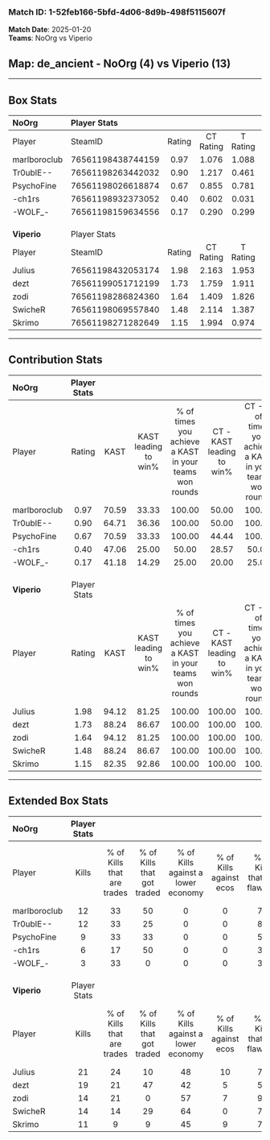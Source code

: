 ### Match ID: 1-52feb166-5bfd-4d06-8d9b-498f5115607f  
**Match Date**: 2025-01-20  
**Teams**: NoOrg vs Viperio  

## **Map**: de_ancient - NoOrg (4) vs Viperio (13)  
---  

## Box Stats  

| **NoOrg**    | Player Stats      |        |           |          |       |       |       |         |        |      |     |
| :- | :- | :-: | :-: | :-: | :-: | :-: | :-: | :-: | :-: | :-: | :-: |
| Player       | SteamID           | Rating | CT Rating | T Rating | KAST  |  ADR  | Kills | Assists | Deaths | K/D  | HS% |
| marlboroclub | 76561198438744159 |  0.97  |   1.076   |  1.088   | 70.59 | 75.5  |  12   |    2    |   15   | 0.80 | 66  |
| Tr0ublE--    | 76561198263442032 |  0.90  |   1.217   |  0.461   | 64.71 | 69.1  |  12   |    1    |   15   | 0.80 | 50  |
| PsychoFine   | 76561198026618874 |  0.67  |   0.855   |  0.781   | 70.59 | 49.2  |   9   |    2    |   17   | 0.53 | 55  |
| -ch1rs       | 76561198932373052 |  0.40  |   0.602   |  0.031   | 47.06 | 55.1  |   6   |    3    |   16   | 0.38 | 50  |
| -WOLF_-      | 76561198159634556 |  0.17  |   0.290   |  0.299   | 41.18 | 46.4  |   3   |    1    |   16   | 0.19 | 66  |
|              |                   |        |           |          |       |       |       |         |        |      |     |
|              |                   |        |           |          |       |       |       |         |        |      |     |
|              |                   |        |           |          |       |       |       |         |        |      |     |
| **Viperio**  | Player Stats      |        |           |          |       |       |       |         |        |      |     |
| Player       | SteamID           | Rating | CT Rating | T Rating | KAST  |  ADR  | Kills | Assists | Deaths | K/D  | HS% |
| JuIius       | 76561198432053174 |  1.98  |   2.163   |  1.953   | 94.12 | 93.9  |  21   |    4    |   5    | 4.20 | 47  |
| dezt         | 76561199051712199 |  1.73  |   1.759   |  1.911   | 88.24 | 119.1 |  19   |    4    |   11   | 1.73 | 42  |
| zodi         | 76561198286824360 |  1.64  |   1.409   |  1.826   | 94.12 | 108.4 |  14   |    9    |   7    | 2.00 | 35  |
| SwicheR      | 76561198069557840 |  1.48  |   2.114   |  1.387   | 88.24 | 85.5  |  14   |    6    |   8    | 1.75 | 42  |
| Skrimo       | 76561198271282649 |  1.15  |   1.994   |  0.974   | 82.35 | 68.3  |  11   |    9    |   11   | 1.00 | 36  |
---  

## Contribution Stats  

| **NoOrg**    | Player Stats |       |                      |                                                        |                           |                                                             |                          |                                                            |
| :- | :-: | :-: | :-: | :-: | :-: | :-: | :-: | :-: |
| Player       |    Rating    | KAST  | KAST leading to win% | % of times you achieve a KAST in your teams won rounds | CT - KAST leading to win% | CT - % of times you achieve a KAST in your teams won rounds | T - KAST leading to win% | T - % of times you achieve a KAST in your teams won rounds |
| marlboroclub |     0.97     | 70.59 |        33.33         |                         100.00                         |           50.00           |                           100.00                            |           0.00           |                            0.00                            |
| Tr0ublE--    |     0.90     | 64.71 |        36.36         |                         100.00                         |           50.00           |                           100.00                            |           0.00           |                            0.00                            |
| PsychoFine   |     0.67     | 70.59 |        33.33         |                         100.00                         |           44.44           |                           100.00                            |           0.00           |                            0.00                            |
| -ch1rs       |     0.40     | 47.06 |        25.00         |                         50.00                          |           28.57           |                            50.00                            |           0.00           |                            0.00                            |
| -WOLF_-      |     0.17     | 41.18 |        14.29         |                         25.00                          |           20.00           |                            25.00                            |           0.00           |                            0.00                            |
|              |              |       |                      |                                                        |                           |                                                             |                          |                                                            |
|              |              |       |                      |                                                        |                           |                                                             |                          |                                                            |
|              |              |       |                      |                                                        |                           |                                                             |                          |                                                            |
| **Viperio**  | Player Stats |       |                      |                                                        |                           |                                                             |                          |                                                            |
| Player       |    Rating    | KAST  | KAST leading to win% | % of times you achieve a KAST in your teams won rounds | CT - KAST leading to win% | CT - % of times you achieve a KAST in your teams won rounds | T - KAST leading to win% | T - % of times you achieve a KAST in your teams won rounds |
| JuIius       |     1.98     | 94.12 |        81.25         |                         100.00                         |          100.00           |                           100.00                            |          72.73           |                           100.00                           |
| dezt         |     1.73     | 88.24 |        86.67         |                         100.00                         |          100.00           |                           100.00                            |          80.00           |                           100.00                           |
| zodi         |     1.64     | 94.12 |        81.25         |                         100.00                         |          100.00           |                           100.00                            |          72.73           |                           100.00                           |
| SwicheR      |     1.48     | 88.24 |        86.67         |                         100.00                         |          100.00           |                           100.00                            |          80.00           |                           100.00                           |
| Skrimo       |     1.15     | 82.35 |        92.86         |                         100.00                         |          100.00           |                           100.00                            |          88.89           |                           100.00                           |
---  

## Extended Box Stats  

| **NoOrg**    | Player Stats |                            |                            |                                    |                         |                              |                                 |        |                             |                                     |                          |                               |                            |
| :- | :-: | :-: | :-: | :-: | :-: | :-: | :-: | :-: | :-: | :-: | :-: | :-: | :-: |
| Player       |    Kills     | % of Kills that are trades | % of Kills that got traded | % of Kills against a lower economy | % of Kills against ecos | % of Kills that are flawless | % of Kills that are close duels | Deaths | % of Deaths that get traded | % of Deaths against a lower economy | % of Deaths against ecos | % of Deaths that are flawless | % of Deaths that are close |
| marlboroclub |      12      |             33             |             50             |                 0                  |            0            |              75              |                8                |   15   |             20              |                  0                  |            0             |              80               |             13             |
| Tr0ublE--    |      12      |             33             |             25             |                 0                  |            0            |              83              |                0                |   15   |             20              |                  0                  |            0             |              93               |             7              |
| PsychoFine   |      9       |             33             |             33             |                 0                  |            0            |              56              |               11                |   17   |             29              |                  0                  |            0             |              76               |             12             |
| -ch1rs       |      6       |             17             |             50             |                 0                  |            0            |              33              |                0                |   16   |              6              |                  0                  |            0             |              63               |             6              |
| -WOLF_-      |      3       |             33             |             0              |                 0                  |            0            |              33              |                0                |   16   |             25              |                  0                  |            0             |              44               |             6              |
|              |              |                            |                            |                                    |                         |                              |                                 |        |                             |                                     |                          |                               |                            |
|              |              |                            |                            |                                    |                         |                              |                                 |        |                             |                                     |                          |                               |                            |
|              |              |                            |                            |                                    |                         |                              |                                 |        |                             |                                     |                          |                               |                            |
| **Viperio**  | Player Stats |                            |                            |                                    |                         |                              |                                 |        |                             |                                     |                          |                               |                            |
| Player       |    Kills     | % of Kills that are trades | % of Kills that got traded | % of Kills against a lower economy | % of Kills against ecos | % of Kills that are flawless | % of Kills that are close duels | Deaths | % of Deaths that get traded | % of Deaths against a lower economy | % of Deaths against ecos | % of Deaths that are flawless | % of Deaths that are close |
| JuIius       |      21      |             24             |             10             |                 48                 |           10            |              71              |                5                |   5    |             20              |                 20                  |            0             |              100              |             0              |
| dezt         |      19      |             21             |             47             |                 42                 |            5            |              53              |               11                |   11   |             36              |                 27                  |            9             |              55               |             0              |
| zodi         |      14      |             21             |             0              |                 57                 |            7            |              93              |                7                |   7    |             29              |                 29                  |            0             |              43               |             29             |
| SwicheR      |      14      |             14             |             29             |                 64                 |            0            |              71              |               21                |   8    |             50              |                  0                  |            0             |              75               |             0              |
| Skrimo       |      11      |             9              |             9              |                 45                 |            9            |              73              |                0                |   11   |             36              |                 45                  |            0             |              64               |             0              |
